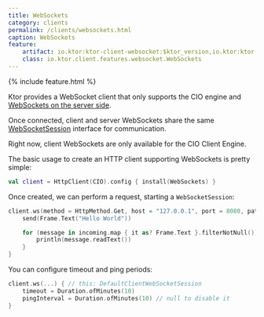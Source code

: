 ```yaml
---
title: WebSockets
category: clients
permalink: /clients/websockets.html
caption: WebSockets  
feature:
    artifact: io.ktor:ktor-client-websocket:$ktor_version,io.ktor:ktor-client-cio:$ktor_version
    class: io.ktor.client.features.websocket.WebSockets
---
```


{% include feature.html %}

Ktor provides a WebSocket client that only supports the CIO engine and [WebSockets on the server side](/servers/features/websockets.html). 

Once connected, client and server WebSockets share the same [WebSocketSession](/servers/features/websockets.html#WebSocketSession)
interface for communication.

Right now, client WebSockets are only available for the CIO Client Engine.

The basic usage to create an HTTP client supporting WebSockets is pretty simple:

```kotlin
val client = HttpClient(CIO).config { install(WebSockets) }
```

Once created, we can perform a request, starting a `WebSocketSession`:

```kotlin
client.ws(method = HttpMethod.Get, host = "127.0.0.1", port = 8080, path = "/route/path/to/ws") { // this: DefaultClientWebSocketSession
    send(Frame.Text("Hello World"))

    for (message in incoming.map { it as? Frame.Text }.filterNotNull()) {
        println(message.readText())
    }
}
```

You can configure timeout and ping periods:

```kotlin
client.ws(...) { // this: DefaultClientWebSocketSession
    timeout = Duration.ofMinutes(10)
    pingInterval = Duration.ofMinutes(10) // null to disable it
}
```
